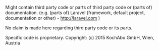 Might contain third party code or parts of third party code or (parts of) documentation.
(e.g. (parts of) Laravel (framework, default project, documentation or other) - http://laravel.com )

No claim is made here regarding third party code or its parts.

Specific code is proprietary. Copyright: (c) 2015 KochAbo GmbH, Wien, Austria
